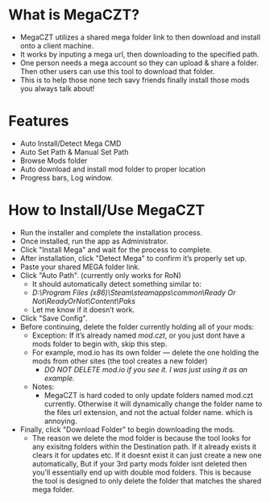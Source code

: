 # What is MegaCZT?
- MegaCZT utilizes a shared mega folder link to then download and install onto a client machine.
- It works by inputing a mega url, then downloading to the specified path.
- One person needs a mega account so they can upload & share a folder. Then other users can use this tool to download that folder.
- This is to help those none tech savy friends finally install those mods you always talk about!
# Features
- Auto Install/Detect Mega CMD
- Auto Set Path & Manual Set Path
- Browse Mods folder
- Auto download and install mod folder to proper location
- Progress bars, Log window.
# How to Install/Use MegaCZT
- Run the installer and complete the installation process.
- Once installed, run the app as Administrator.
- Click "Install Mega" and wait for the process to complete.
- After installation, click "Detect Mega" to confirm it’s properly set up.
- Paste your shared MEGA folder link.
- Click "Auto Path". (currently only works for RoN)
  - It should automatically detect something similar to:
  -  *D:\Program Files (x86)\Steam\steamapps\common\Ready Or Not\ReadyOrNot\Content\Paks*
  -  Let me know if it doesn’t work.
- Click "Save Config".
- Before continuing, delete the folder currently holding all of your mods:
  - Exception: If it’s already named *mod.czt*, or you just dont have a mods folder to begin with, skip this step.
  - For example, mod.io has its own folder — delete the one holding the mods from other sites (the tool creates a new folder)
    - *DO NOT DELETE mod.io if you see it. I was just using it as an example.* 
  - Notes:
    - MegaCZT is hard coded to only update folders named mod.czt currently. Otherwise it will dynamically change the  folder name to the files url extension, and not the actual folder name. which is annoying.
- Finally, click "Download Folder" to begin downloading the mods.
  - The reason we delete the mod folder is because the tool looks for any exisitng folders within the Destination path. If it already exists it clears it for updates etc. If it doesnt exist it can just create a new one automatically, But if your 3rd party mods folder isnt deleted then you'll essentially end up with double mod folders. This is because the tool is designed to only delete the folder that matches the shared mega folder.












